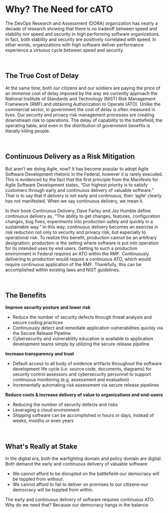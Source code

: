 # Why? The Need for cATO

The DevOps Research and Assessment (DORA) organization has nearly a decade of research showing that there is no tradeoff between speed and stability nor speed and security in high performing software organizations. In fact, both stability and security are positively correlated with speed. In other words, organizations with high software deliver performance experience a virtuous cycle between speed and security.

<br/>

## The True Cost of Delay

At the same time, both our citizens and our soldiers are paying the price of an immense cost of delay imposed by the way we currently approach the National Institute of Standards and Technology (NIST) Risk Management Framework (RMF) and obtaining Authorization to Operate (ATO). Unlike the commercial sector, in government the cost of delay is often measured in lives. Our security and privacy risk management processes are creating downstream risk to operations. The delay of capability to the battlefield, the operating table, and even in the distribution of government benefits is literally killing people.

<br/>

## Continuous Delivery as a Risk Mitigation

But aren’t we doing Agile, now? It has become popular to adopt Agile Software Development rhetoric in the Federal, however it is rarely executed. This is evidenced by the fact that the first principle from the Manifesto for Agile Software Development states, “Our highest priority is to satisfy customers through early and continuous delivery of valuable software.” That is to say that if delivery is not early and continuous, then ‘agile’ clearly has not manifested. When we say continuous delivery, we mean it. 

In their book Continuous Delivery, Dave Farley and Jez Humble define continuous delivery as, “The ability to get changes, features, configuration changes, bug fixes, experiments into production safely and quickly in a sustainable way.” In this way, continuous delivery becomes an exercise in risk reduction not only to security and privacy risk, but especially to operational risk. To realize this benefit, production cannot be an arbitrary designation; production is the setting where software is put into operation for its intended uses by end users. Getting to such a production environment in Federal requires an ATO within the RMF. Continuously delivering to production would require a continuous ATO, which would require continuous application of the RMF. Thankfully, this can be accomplished within existing laws and NIST guidelines.

<br/>

## The Benefits

**Improve security posture and lower risk**
- Reduce the number of security defects through threat analysis and secure coding practices
- Continuously detect and remediate application vulnerabilities quickly via the Secure Release Pipeline
- Cybersecurity and vulnerability education is available to application development teams simply by utilizing the secure release pipeline

**Increase transparency and trust**
- Default access to all body of evidence artifacts throughout the software development life cycle (i.e. source code, documents, diagrams) for security control assessors and cybersecurity personnel to support continuous monitoring (e.g. assessment and evaluation)
- Incrementally automating risk assessment via secure release pipelines

**Reduce costs & increase delivery of value to organizations and end-users**
- Reducing the number of security defects and risks
- Leveraging a cloud environment
- Shipping software can be accomplished in hours or days, instead of weeks, months or even years

<br/>

## What's Really at Stake

In the digital era, both the warfighting domain and policy domain are digital. Both demand the early and continuous delivery of valuable software:
- We cannot afford to be disrupted on the battlefield–our democracy will be toppled from without.
- We cannot afford to fail to deliver on promises to our citizens–our democracy will be toppled from within. 

The early and continuous delivery of software requires continuous ATO. Why do we need that? Because our democracy hangs in the balance.


